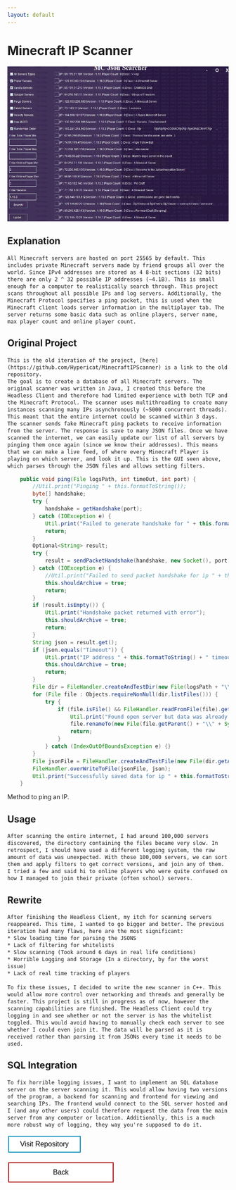 ```yaml
---
layout: default
---
```


# Minecraft IP Scanner

<img src="IPScanner.png" alt="IP Scanner">

## Explanation
	
	All Minecraft servers are hosted on port 25565 by default. This includes private Minecraft servers made by friend groups all over the world. Since IPv4 addresses are stored as 4 8-bit sections (32 bits) there are only 2 ^ 32 possible IP addresses (~4.1B). This is small enough for a computer to realistically search through. This project scans throughout all possible IPs and log servers. Additionally, the Minecraft Protocol specifies a ping packet, this is used when the Minecraft client loads server information in the multiplayer tab. The server returns some basic data such as online players, server name, max player count and online player count. 

## Original Project

	This is the old iteration of the project, [here](https://github.com/Hypericat/MinecraftIPScanner) is a link to the old repository.
	The goal is to create a database of all Minecraft servers. The original scanner was written in Java, I created this before the Headless Client and therefore had limited experience with both TCP and the Minecraft Protocol. The scanner uses multithreading to create many instances scanning many IPs asynchronously (~5000 concurrent threads). This meant that the entire internet could be scanned within 3 days. The scanner sends fake Minecraft ping packets to receive information from the server. The response is save to many JSON files. Once we have scanned the internet, we can easily update our list of all servers by pinging them once again (since we know their addresses). This means that we can make a live feed, of where every Minecraft Player is playing on which server, and look it up. This is the GUI seen above, which parses through the JSON files and allows setting filters. 
	
```java
    public void ping(File logsPath, int timeOut, int port) {
        //Util.print("Pinging " + this.formatToString());
        byte[] handshake;
        try {
            handshake = getHandshake(port);
        } catch (IOException e) {
            Util.print("Failed to generate handshake for " + this.formatToString());
            return;
        }
        Optional<String> result;
        try {
            result = sendPacketHandshake(handshake, new Socket(), port, timeOut);
        } catch (IOException e) {
            //Util.print("Failed to send packet handshake for ip " + this.formatToString());
            this.shouldArchive = true;
            return;
        }
        if (result.isEmpty()) {
            Util.print("Handshake packet returned with error");
            this.shouldArchive = true;
            return;
        }
        String json = result.get();
        if (json.equals("Timeout")) {
            Util.print("IP address " + this.formatToString() + " timeout or closed port");
            this.shouldArchive = true;
            return;
        }
        File dir = FileHandler.createAndTestDir(new File(logsPath + "\\" + this.formatToString()));
        for (File file : Objects.requireNonNull(dir.listFiles())) {
            try {
                if (file.isFile() && FileHandler.readFromFile(file).get(0).equals(json)) {
                    Util.print("Found open server but data was already recorded : " + this.formatToString());
                    file.renameTo(new File(file.getParent() + "\\" + System.currentTimeMillis()));
                    return;
                }
            } catch (IndexOutOfBoundsException e) {}
        }
        File jsonFile = FileHandler.createAndTestFile(new File(dir.getAbsoluteFile() + "\\" + System.currentTimeMillis() + ".json"));
        FileHandler.overWriteToFile(jsonFile, json);
        Util.print("Successfully saved data for ip " + this.formatToString());
    }
````
Method to ping an IP.

## Usage

	After scanning the entire internet, I had around 100,000 servers discovered, the directory containing the files became very slow. In retrospect, I should have used a different logging system, the raw amount of data was unexpected. With those 100,000 servers, we can sort them and apply filters to get correct versions, and join any of them. I tried a few and said hi to online players who were quite confused on how I managed to join their private (often school) servers.

## Rewrite

	After finishing the Headless Client, my itch for scanning servers reappeared. This time, I wanted to go bigger and better. The previous iteration had many flaws, here are the most significant:
	* Slow loading time for parsing the JSONS
	* Lack of filtering for whitelists
	* Slow scanning (Took around 6 days in real life conditions)
	* Horrible Logging and Storage (In a directory, by far the worst issue)
	* Lack of real time tracking of players
	
	To fix these issues, I decided to write the new scanner in C++. This would allow more control over networking and threads and generally be faster. This project is still in progress as of now, however the scanning capabilities are finished. The Headless Client could try logging in and see whether or not the server is has the whitelist toggled. This would avoid having to manually check each server to see whether I could even join it. The data will be parsed as it is received rather than parsing it from JSONs every time it needs to be used.
	

## SQL Integration

	To fix horrible logging issues, I want to implement an SQL database server on the server scanning it. This would allow having two versions of the program, a backend for scanning and frontend for viewing and searching IPs. The frontend would connect to the SQL server hosted and I (and any other users) could therefore request the data from the main server from any computer or location. Additionally, this is a much more robust way of logging, they way you're supposed to do it.

<style>
.button {
  border: none;
  color: white;
  text-align: center;
  text-decoration: none;
  display: inline-block;
  font-size: 16px;
  margin: 4px 2px;
  cursor: pointer;
}

.repo {
 padding: 8px 25px;
 background-color: #008CBA;
} /* Blue */


.repo {
  background-color: white;
  color: black;
  border: 2px solid #008CBA;
}

.repo:hover {
  background-color: #008CBA;
  color: white;
}

.back {
  padding: 12px 100px;
  background-color: #aa0405;
} /* Red */

.back {
  background-color: white;
  color: black;
  border: 2px solid #aa0405;
}

.back:hover {
  background-color: #aa0405;
  color: white;
}
</style>

<a target="_blank" 	href="https://github.com/Hypericat/MinecraftServerScannerV2"> <button class="button repo">Visit Repository</button></a>

<a href="./"> <button class="button back">Back</button></a>